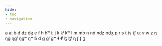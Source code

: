 ```yaml
---
hide:
- toc
- navigation
---
```

a
aː
b
d
dz
d̠ʒ
e
f
h
hʷ
iː
j
k
kʲ
kʷ
l
m
mb
n
nd
ndz
n̠d̠ʒ
p
r
s
t
ts
t̠ʃ
uː
v
w
z
ŋ
ŋɡ
ŋɡʲ
ŋɡʷ
ŋʷ
ɓ
ɗ
ɡ
ɡʲ
ɡʷ
ɬ
ɬʲ
ɮ
ɮʲ
ɳ
ʃ
ʄ
ʒ
